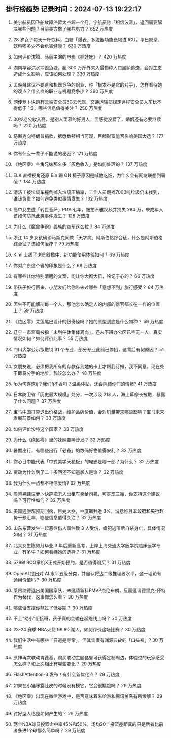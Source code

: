 
## 排行榜趋势 记录时间：2024-07-13 19:22:17
  
  1. 美宇航员因飞船故障滞留太空超一个月，宇航员称「相信波音」，返回需要解决哪些问题？目前美方做了哪些努力？ 652 万热度
    
  2. 28 岁女子每天一杯饮料，血糖「爆表」多脏器功能衰竭进 ICU，平日奶茶、饮料喝多少不会危害健康？ 630 万热度
    
  3. 如何评价沈腾、马丽主演的电影《抓娃娃》？ 420 万热度
    
  4. 湖南华容洪水冲毁鱼塘，超 300 万斤外来入侵物种大口黑鲈逃逸，会对生态造成什么影响，应该如何处理？ 330 万热度
    
  5. 孟晚舟建议不要选和机器竞争的职业，称「根本不是它的对手」，怎样看待她的观点？什么样的职业与机器竞争小？ 290 万热度
    
  6. 网传萝卜快跑有云端安全员5G云代驾，交通运输部规定远程安全员人车比不得低于 1∶3，哪些信息值得关注？ 250 万热度
    
  7. 30岁老公收入高，是别人羡慕的好男人，但感觉没爱了，婚姻还有必要继续吗？ 220 万热度
    
  8. 马斯克向特朗普捐款，据悉数额相当可观，巨额财富能否影响美国大选？ 177 万热度
    
  9. 你有什么一辈子不能说的秘密？ 171 万热度
    
  10. 《绝区零》主角兄妹那么多「灰色收入」是如何处理的？ 137 万热度
    
  11. ELK 直播视角还原 Bin 踢 ON 椅子原因是喊他吃饭，为什么会有网友联想到霸凌？ 134 万热度
    
  12. 清洁工被垃圾车撞倒掉入垃圾压缩箱，工作人员翻找7000吨垃圾仍未找到，谁该负责？如何避免类似事情发生？ 132 万热度
    
  13. 高中女生遭「转世菩萨」PUA 七年，被拍不雅视频并损失 284 万，未成年人该如何防范此类事件发生？ 128 万热度
    
  14. 为什么《魔兽争霸》兽族的空军这么拉？ 84 万热度
    
  15. 浙江 14 岁女孩确诊马斯克同款「天才病」阿斯伯格综合征，什么是阿斯伯格综合征？该如何治疗？ 79 万热度
    
  16. Kimi 上线了浏览器插件，新功能使用体验如何？ 69 万热度
    
  17. 你对广东这个省的印象是什么？ 68 万热度
    
  18. 有哪些让你特别清醒的文案，能让你大彻大悟，铭记于心的？ 66 万热度
    
  19. 带孩子旅行回来，小朋友们给你带来过哪些「意想不到」旅行感受？ 64 万热度
    
  20. 医生不可能解剖每一个人，那他怎么确定人的内部的器官都长在一样的位置上？ 59 万热度
    
  21. 《绝区零》艾莲尾巴设计的很奇怪吗？她的原型到底是什么物种？ 59 万热度
    
  22. 辽宁一市监局被指「未到午休集体离岗」，还未下班办公区已空无一人，真实情况如何？如何评价此事？ 55 万热度
    
  23. 四川大学公示拟撤销 31 个专业，部分专业此前已停招，这背后有何原因？ 51 万热度
    
  24. 女朋友说，必须把我所有的存款存到她的卡上才跟我订婚，我不同意。现在处于即将分手的地步，我该怎么办？ 48 万热度
    
  25. fp为何喜欢tj？我们fj不香吗？温柔体贴，还会照顾你们的情绪? 41 万热度
    
  26. 日本防卫省「历史最大规模」处分，一次涉及 218 人，海上幕僚长被撤，暴露了什么问题？ 37 万热度
    
  27. 宝马中国打算退出价格战，维护品牌价值，会对销量带来哪些影响？宝马未来发展前景如何？ 33 万热度
    
  28. 如何评价沙特这个国家？ 33 万热度
    
  29. 为什么《绝区零》里的妹妹要睡沙发？ 32 万热度
    
  30. 暑期出行，有哪些出行「必备」的数码好物值得安利？ 32 万热度
    
  31. 你心目中能代表「中式美学天花板」的电影是哪一部？为什么？ 32 万热度
    
  32. 贾政为什么到了二十多回还不知道袭人是谁？ 32 万热度
    
  33. 我为什么一点都不相信爱情? 32 万热度
    
  34. 周鸿祎建议萝卜快跑把无人出租车卖给司机，可实现三赢，你支持这个建议吗？可行性如何？ 32 万热度
    
  35. 美国通胀超预期回落，日元大涨，一度飙升近 3%，消息称日本政府和央行趁势干预汇率，哪些信息值得关注？ 32 万热度
    
  36. 山东东营发生一起恶性伤人事件致 3 人受伤，嫌犯逃匿后自杀身亡，具体情况如何？ 31 万热度
    
  37. 北大女生陈如月毕业 3 年后重新高考，上岸上海交通大学医学院临床医学专业，有多牛？如何看待她的选择？ 31 万热度
    
  38. 5799! ROG掌机X正式开始预约，是否值得购买？ 31 万热度
    
  39. OpenAI 提出对 AI 水平五级分类，并自认将达二级推理者水平，这一理论有通用价值吗？ 30 万热度
    
  40. 莱昂纳德退出美国国家队，未邀请新科FMVP杰伦布朗，反而邀请德里克-怀特作为替代，这事你怎么看？ 30 万热度
    
  41. 哪些话支撑你熬过了低谷期？ 30 万热度
    
  42. 不上“幼小”衔接班，孩子真的会输在起跑线上吗？ 30 万热度
    
  43. 23-24 赛季 NBA火箭 99:80 湖人，如何评价这场比赛？ 30 万热度
    
  44. 我们生活中有哪些「只道是寻常」，但其实很有渊源典故的「口头禅」? 30 万热度
    
  45. 原神再次联动肯德基，购买联动主题套餐可获得定制周边，体验过的玩家感受怎么样？和上次相比有哪些变化？ 29 万热度
    
  46. FlashAttention-3 发布！有什么新优化点？ 29 万热度
    
  47. 如果在小猫咪露肚皮的时候没有摸它，它会很尴尬吗？ 29 万热度
    
  48. 《绝区零》出现在微信游戏中，是否意味着米哈游和腾讯关系有所缓解？ 29 万热度
    
  49. 讨好型人格是如何产生的？ 29 万热度
    
  50. 两个NBA球员投篮命中率45%和50%，场均20个投篮差距真的只是后者比前者多进1个球那么简单吗？ 29 万热度
    